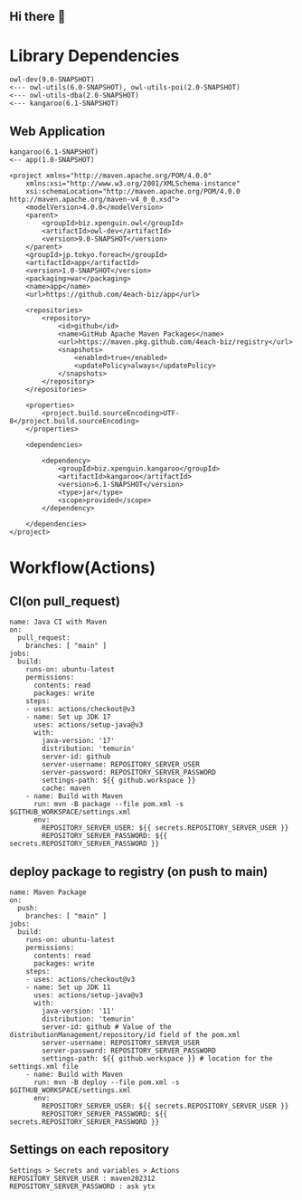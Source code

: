 ## Hi there 👋

<!--

**Here are some ideas to get you started:**

🙋‍♀️ A short introduction - what is your organization all about?
🌈 Contribution guidelines - how can the community get involved?
👩‍💻 Useful resources - where can the community find your docs? Is there anything else the community should know?
🍿 Fun facts - what does your team eat for breakfast?
🧙 Remember, you can do mighty things with the power of [Markdown](https://docs.github.com/github/writing-on-github/getting-started-with-writing-and-formatting-on-github/basic-writing-and-formatting-syntax)
-->

# Library Dependencies
```
owl-dev(9.0-SNAPSHOT)
<--- owl-utils(6.0-SNAPSHOT), owl-utils-poi(2.0-SNAPSHOT)
<--- owl-utils-dba(2.0-SNAPSHOT)
<--- kangaroo(6.1-SNAPSHOT)
```
## Web Application
```
kangaroo(6.1-SNAPSHOT)
<-- app(1.0-SNAPSHOT)
```
```
<project xmlns="http://maven.apache.org/POM/4.0.0"
	xmlns:xsi="http://www.w3.org/2001/XMLSchema-instance"
	xsi:schemaLocation="http://maven.apache.org/POM/4.0.0 http://maven.apache.org/maven-v4_0_0.xsd">
	<modelVersion>4.0.0</modelVersion>
	<parent>
		<groupId>biz.xpenguin.owl</groupId>
		<artifactId>owl-dev</artifactId>
		<version>9.0-SNAPSHOT</version>
	</parent>
	<groupId>jp.tokyo.foreach</groupId>
	<artifactId>app</artifactId>
	<version>1.0-SNAPSHOT</version>
	<packaging>war</packaging>
	<name>app</name>
	<url>https://github.com/4each-biz/app</url>

	<repositories>
		<repository>
			<id>github</id>
			<name>GitHub Apache Maven Packages</name>
			<url>https://maven.pkg.github.com/4each-biz/registry</url>
			<snapshots>
				<enabled>true</enabled>
				<updatePolicy>always</updatePolicy>
			</snapshots>
		</repository>
	</repositories>

	<properties>
		<project.build.sourceEncoding>UTF-8</project.build.sourceEncoding>
	</properties>

	<dependencies>

		<dependency>
			<groupId>biz.xpenguin.kangaroo</groupId>
			<artifactId>kangaroo</artifactId>
			<version>6.1-SNAPSHOT</version>
			<type>jar</type>
			<scope>provided</scope>
		</dependency>

	</dependencies>
</project>
```

# Workflow(Actions)
## CI(on pull_request)
```
name: Java CI with Maven
on:
  pull_request:
    branches: [ "main" ]
jobs:
  build:
    runs-on: ubuntu-latest
    permissions:
      contents: read
      packages: write
    steps:
    - uses: actions/checkout@v3
    - name: Set up JDK 17
      uses: actions/setup-java@v3
      with:
        java-version: '17'
        distribution: 'temurin'
        server-id: github
        server-username: REPOSITORY_SERVER_USER
        server-password: REPOSITORY_SERVER_PASSWORD
        settings-path: ${{ github.workspace }}
        cache: maven
    - name: Build with Maven
      run: mvn -B package --file pom.xml -s $GITHUB_WORKSPACE/settings.xml
      env:
        REPOSITORY_SERVER_USER: ${{ secrets.REPOSITORY_SERVER_USER }}
        REPOSITORY_SERVER_PASSWORD: ${{ secrets.REPOSITORY_SERVER_PASSWORD }}
```
## deploy package to registry (on push to main)
```
name: Maven Package
on:
  push:
    branches: [ "main" ]
jobs:
  build:
    runs-on: ubuntu-latest
    permissions:
      contents: read
      packages: write
    steps:
    - uses: actions/checkout@v3
    - name: Set up JDK 11
      uses: actions/setup-java@v3
      with:
        java-version: '11'
        distribution: 'temurin'
        server-id: github # Value of the distributionManagement/repository/id field of the pom.xml
        server-username: REPOSITORY_SERVER_USER
        server-password: REPOSITORY_SERVER_PASSWORD
        settings-path: ${{ github.workspace }} # location for the settings.xml file
    - name: Build with Maven
      run: mvn -B deploy --file pom.xml -s $GITHUB_WORKSPACE/settings.xml
      env:
        REPOSITORY_SERVER_USER: ${{ secrets.REPOSITORY_SERVER_USER }}
        REPOSITORY_SERVER_PASSWORD: ${{ secrets.REPOSITORY_SERVER_PASSWORD }}
```

## Settings on each repository
```
Settings > Secrets and variables > Actions
REPOSITORY_SERVER_USER : maven202312
REPOSITORY_SERVER_PASSWORD : ask ytx
```
